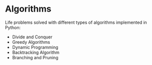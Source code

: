 # Algorithms
Life problems solved with different types of algorithms implemented in Python:
 - Divide and Conquer
 - Greedy Algorithms
 - Dynamic Programming
 - Backtracking Algorithm
 - Branching and Pruning
